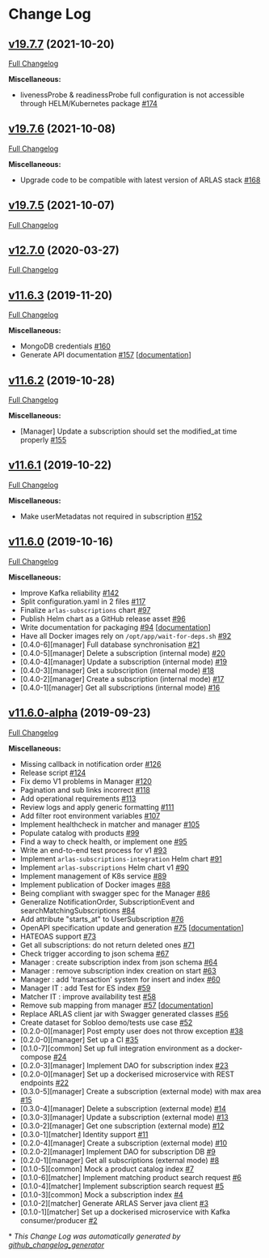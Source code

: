 # Change Log

## [v19.7.7](https://github.com/gisaia/ARLAS-subscriptions/tree/v19.7.7) (2021-10-20)

[Full Changelog](https://github.com/gisaia/ARLAS-subscriptions/compare/v19.7.6...v19.7.7)

**Miscellaneous:**

- livenessProbe & readinessProbe full configuration is not accessible through HELM/Kubernetes package [\#174](https://github.com/gisaia/ARLAS-subscriptions/issues/174)

## [v19.7.6](https://github.com/gisaia/ARLAS-subscriptions/tree/v19.7.6) (2021-10-08)

[Full Changelog](https://github.com/gisaia/ARLAS-subscriptions/compare/v19.7.5...v19.7.6)

**Miscellaneous:**

- Upgrade code to be compatible with latest version of ARLAS stack [\#168](https://github.com/gisaia/ARLAS-subscriptions/issues/168)

## [v19.7.5](https://github.com/gisaia/ARLAS-subscriptions/tree/v19.7.5) (2021-10-07)

[Full Changelog](https://github.com/gisaia/ARLAS-subscriptions/compare/v12.7.0...v19.7.5)

## [v12.7.0](https://github.com/gisaia/ARLAS-subscriptions/tree/v12.7.0) (2020-03-27)

[Full Changelog](https://github.com/gisaia/ARLAS-subscriptions/compare/v11.6.3...v12.7.0)

## [v11.6.3](https://github.com/gisaia/ARLAS-subscriptions/tree/v11.6.3) (2019-11-20)

[Full Changelog](https://github.com/gisaia/ARLAS-subscriptions/compare/v11.6.2...v11.6.3)

**Miscellaneous:**

- MongoDB credentials [\#160](https://github.com/gisaia/ARLAS-subscriptions/issues/160)
- Generate API documentation [\#157](https://github.com/gisaia/ARLAS-subscriptions/issues/157) [[documentation](https://github.com/gisaia/ARLAS-subscriptions/labels/documentation)]

## [v11.6.2](https://github.com/gisaia/ARLAS-subscriptions/tree/v11.6.2) (2019-10-28)

[Full Changelog](https://github.com/gisaia/ARLAS-subscriptions/compare/v11.6.1...v11.6.2)

**Miscellaneous:**

- \[Manager\] Update a subscription should set the modified\_at time properly [\#155](https://github.com/gisaia/ARLAS-subscriptions/issues/155)

## [v11.6.1](https://github.com/gisaia/ARLAS-subscriptions/tree/v11.6.1) (2019-10-22)

[Full Changelog](https://github.com/gisaia/ARLAS-subscriptions/compare/v11.6.0...v11.6.1)

**Miscellaneous:**

- Make userMetadatas not required in subscription [\#152](https://github.com/gisaia/ARLAS-subscriptions/issues/152)

## [v11.6.0](https://github.com/gisaia/ARLAS-subscriptions/tree/v11.6.0) (2019-10-16)

[Full Changelog](https://github.com/gisaia/ARLAS-subscriptions/compare/v11.6.0-alpha...v11.6.0)

**Miscellaneous:**

- Improve Kafka reliability [\#142](https://github.com/gisaia/ARLAS-subscriptions/issues/142)
- Split configuration.yaml in 2 files  [\#117](https://github.com/gisaia/ARLAS-subscriptions/issues/117)
- Finalize `arlas-subscriptions` chart [\#97](https://github.com/gisaia/ARLAS-subscriptions/issues/97)
- Publish Helm chart as a GitHub release asset [\#96](https://github.com/gisaia/ARLAS-subscriptions/issues/96)
- Write documentation for packaging [\#94](https://github.com/gisaia/ARLAS-subscriptions/issues/94) [[documentation](https://github.com/gisaia/ARLAS-subscriptions/labels/documentation)]
- Have all Docker images rely on `/opt/app/wait-for-deps.sh` [\#92](https://github.com/gisaia/ARLAS-subscriptions/issues/92)
- \[0.4.0-6\]\[manager\] Full database synchronisation [\#21](https://github.com/gisaia/ARLAS-subscriptions/issues/21)
- \[0.4.0-5\]\[manager\] Delete a subscription \(internal mode\) [\#20](https://github.com/gisaia/ARLAS-subscriptions/issues/20)
- \[0.4.0-4\]\[manager\] Update a subscription \(internal mode\) [\#19](https://github.com/gisaia/ARLAS-subscriptions/issues/19)
- \[0.4.0-3\]\[manager\] Get a subscription \(internal mode\) [\#18](https://github.com/gisaia/ARLAS-subscriptions/issues/18)
- \[0.4.0-2\]\[manager\] Create a subscription \(internal mode\) [\#17](https://github.com/gisaia/ARLAS-subscriptions/issues/17)
- \[0.4.0-1\]\[manager\] Get all subscriptions \(internal mode\) [\#16](https://github.com/gisaia/ARLAS-subscriptions/issues/16)

## [v11.6.0-alpha](https://github.com/gisaia/ARLAS-subscriptions/tree/v11.6.0-alpha) (2019-09-23)

[Full Changelog](https://github.com/gisaia/ARLAS-subscriptions/compare/46315293fc9e52550883da20304c5b9cce9d4646...v11.6.0-alpha)

**Miscellaneous:**

- Missing callback in notification order [\#126](https://github.com/gisaia/ARLAS-subscriptions/issues/126)
- Release script [\#124](https://github.com/gisaia/ARLAS-subscriptions/issues/124)
- Fix demo V1 problems in Manager [\#120](https://github.com/gisaia/ARLAS-subscriptions/issues/120)
- Pagination and sub links incorrect [\#118](https://github.com/gisaia/ARLAS-subscriptions/issues/118)
- Add operational requirements [\#113](https://github.com/gisaia/ARLAS-subscriptions/issues/113)
- Review logs and apply generic formatting [\#111](https://github.com/gisaia/ARLAS-subscriptions/issues/111)
- Add filter root environment variables [\#107](https://github.com/gisaia/ARLAS-subscriptions/issues/107)
- Implement healthcheck in matcher and manager [\#105](https://github.com/gisaia/ARLAS-subscriptions/issues/105)
- Populate catalog with products [\#99](https://github.com/gisaia/ARLAS-subscriptions/issues/99)
- Find a way to check health, or implement one [\#95](https://github.com/gisaia/ARLAS-subscriptions/issues/95)
- Write an end-to-end test process for v1 [\#93](https://github.com/gisaia/ARLAS-subscriptions/issues/93)
- Implement `arlas-subscriptions-integration` Helm chart [\#91](https://github.com/gisaia/ARLAS-subscriptions/issues/91)
- Implement `arlas-subscriptions` Helm chart v1 [\#90](https://github.com/gisaia/ARLAS-subscriptions/issues/90)
- Implement management of K8s service [\#89](https://github.com/gisaia/ARLAS-subscriptions/issues/89)
- Implement publication of Docker images [\#88](https://github.com/gisaia/ARLAS-subscriptions/issues/88)
- Being compliant with swagger spec for the Manager [\#86](https://github.com/gisaia/ARLAS-subscriptions/issues/86)
- Generalize NotificationOrder, SubscriptionEvent and  searchMatchingSubscriptions [\#84](https://github.com/gisaia/ARLAS-subscriptions/issues/84)
- Add attribute "starts\_at" to UserSubscription [\#76](https://github.com/gisaia/ARLAS-subscriptions/issues/76)
- OpenAPI specification update and generation [\#75](https://github.com/gisaia/ARLAS-subscriptions/issues/75) [[documentation](https://github.com/gisaia/ARLAS-subscriptions/labels/documentation)]
- HATEOAS support [\#73](https://github.com/gisaia/ARLAS-subscriptions/issues/73)
- Get all subscriptions: do not return deleted ones [\#71](https://github.com/gisaia/ARLAS-subscriptions/issues/71)
- Check trigger according to json schema [\#67](https://github.com/gisaia/ARLAS-subscriptions/issues/67)
- Manager : create subscription index from json schema [\#64](https://github.com/gisaia/ARLAS-subscriptions/issues/64)
- Manager : remove subscription index creation on start [\#63](https://github.com/gisaia/ARLAS-subscriptions/issues/63)
- Manager : add 'transaction' system for insert and index [\#60](https://github.com/gisaia/ARLAS-subscriptions/issues/60)
- Manager IT : add Test for ES index [\#59](https://github.com/gisaia/ARLAS-subscriptions/issues/59)
- Matcher IT : improve availability test [\#58](https://github.com/gisaia/ARLAS-subscriptions/issues/58)
- Remove sub mapping from manager [\#57](https://github.com/gisaia/ARLAS-subscriptions/issues/57) [[documentation](https://github.com/gisaia/ARLAS-subscriptions/labels/documentation)]
- Replace ARLAS client jar with Swagger generated classes [\#56](https://github.com/gisaia/ARLAS-subscriptions/issues/56)
- Create dataset for Sobloo demo/tests use case [\#52](https://github.com/gisaia/ARLAS-subscriptions/issues/52)
- \[0.2.0-0\]\[manager\] Post empty user does not throw exception [\#38](https://github.com/gisaia/ARLAS-subscriptions/issues/38)
- \[0.2.0-0\]\[manager\] Set up a CI [\#35](https://github.com/gisaia/ARLAS-subscriptions/issues/35)
- \[0.1.0-7\]\[common\] Set up full integration environment as a docker-compose [\#24](https://github.com/gisaia/ARLAS-subscriptions/issues/24)
- \[0.2.0-3\]\[manager\] Implement DAO for subscription index [\#23](https://github.com/gisaia/ARLAS-subscriptions/issues/23)
- \[0.2.0-0\]\[manager\] Set up a dockerised microservice with REST endpoints [\#22](https://github.com/gisaia/ARLAS-subscriptions/issues/22)
- \[0.3.0-5\]\[manager\] Create a subscription \(external mode\) with max area [\#15](https://github.com/gisaia/ARLAS-subscriptions/issues/15)
- \[0.3.0-4\]\[manager\] Delete a subscription \(external mode\) [\#14](https://github.com/gisaia/ARLAS-subscriptions/issues/14)
- \[0.3.0-3\]\[manager\] Update a subscription \(external mode\) [\#13](https://github.com/gisaia/ARLAS-subscriptions/issues/13)
- \[0.3.0-2\]\[manager\] Get one subscription \(external mode\) [\#12](https://github.com/gisaia/ARLAS-subscriptions/issues/12)
- \[0.3.0-1\]\[matcher\] Identity support [\#11](https://github.com/gisaia/ARLAS-subscriptions/issues/11)
- \[0.2.0-4\]\[manager\] Create a subscription \(external mode\) [\#10](https://github.com/gisaia/ARLAS-subscriptions/issues/10)
- \[0.2.0-2\]\[manager\] Implement DAO for subscription DB [\#9](https://github.com/gisaia/ARLAS-subscriptions/issues/9)
- \[0.2.0-1\]\[manager\] Get all subscriptions \(external mode\) [\#8](https://github.com/gisaia/ARLAS-subscriptions/issues/8)
- \[0.1.0-5\]\[common\] Mock a product catalog index [\#7](https://github.com/gisaia/ARLAS-subscriptions/issues/7)
- \[0.1.0-6\]\[matcher\] Implement matching product search request [\#6](https://github.com/gisaia/ARLAS-subscriptions/issues/6)
- \[0.1.0-4\]\[matcher\] Implement subscription search request [\#5](https://github.com/gisaia/ARLAS-subscriptions/issues/5)
- \[0.1.0-3\]\[common\] Mock a subscription index [\#4](https://github.com/gisaia/ARLAS-subscriptions/issues/4)
- \[0.1.0-2\]\[matcher\] Generate ARLAS Server java client [\#3](https://github.com/gisaia/ARLAS-subscriptions/issues/3)
- \[0.1.0-1\]\[matcher\] Set up a dockerised microservice with Kafka consumer/producer [\#2](https://github.com/gisaia/ARLAS-subscriptions/issues/2)



\* *This Change Log was automatically generated by [github_changelog_generator](https://github.com/skywinder/Github-Changelog-Generator)*